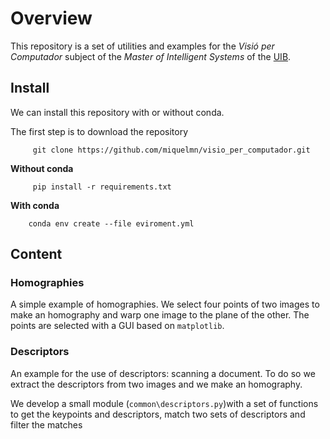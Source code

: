 # Overview 

This repository is a set of utilities and examples for the *Visió per Computador* subject of the *Master of Intelligent Systems* of the [UIB](https://www.uib.cat). 

## Install

We can install this repository with or without conda.

The first step is to download the repository
```
     git clone https://github.com/miquelmn/visio_per_computador.git
```
**Without conda**
```
     pip install -r requirements.txt
```
**With conda**
```
    conda env create --file eviroment.yml
```

## Content


### Homographies

A simple example of homographies. We select four points of two images to make an homography and warp one image to the plane of the other. The points are selected with a GUI based on ``matplotlib``.

### Descriptors
An example for the use of descriptors: scanning a document. To do so we extract the descriptors from two images and we make an homography.

We develop a small module (``common\descriptors.py``)with a set of functions to get the keypoints and descriptors, match two sets of descriptors and filter the matches
